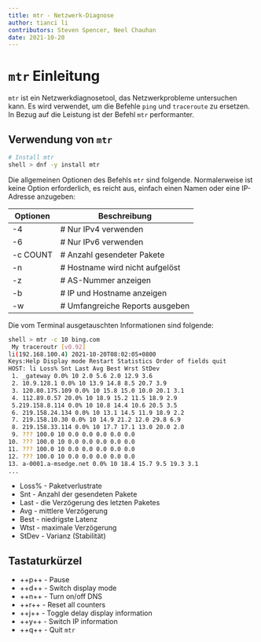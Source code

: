 ```yaml
---
title: mtr - Netzwerk-Diagnose
author: tianci li
contributors: Steven Spencer, Neel Chauhan
date: 2021-10-20
---
```


# `mtr` Einleitung

`mtr` ist ein Netzwerkdiagnosetool, das Netzwerkprobleme untersuchen kann. Es wird verwendet, um die Befehle `ping` und `traceroute` zu ersetzen. In Bezug auf die Leistung ist der Befehl `mtr` performanter.

## Verwendung von `mtr`

```bash
# Install mtr
shell > dnf -y install mtr
```

Die allgemeinen Optionen des Befehls `mtr` sind folgende. Normalerweise ist keine Option erforderlich, es reicht aus, einfach einen Namen oder eine IP-Adresse anzugeben:

| Optionen | Beschreibung                     |
| -------- | -------------------------------- |
| -4       | # Nur IPv4 verwenden            |
| -6       | # Nur IPv6 verwenden            |
| -c COUNT | # Anzahl gesendeter Pakete      |
| -n       | # Hostname wird nicht aufgelöst |
| -z       | # AS-Nummer anzeigen            |
| -b       | # IP und Hostname anzeigen      |
| -w       | # Umfangreiche Reports ausgeben |

Die vom Terminal ausgetauschten Informationen sind folgende:

```bash
shell > mtr -c 10 bing.com
 My traceroutr [v0.92]
li(192.168.100.4) 2021-10-20T08:02:05+0800
Keys:Help Display mode Restart Statistics Order of fields quit
HOST: li Loss% Snt Last Avg Best Wrst StDev
 1. _gateway 0.0% 10 2.0 5.6 2.0 12.9 3.6
 2. 10.9.128.1 0.0% 10 13.9 14.8 8.5 20.7 3.9
 3. 120.80.175.109 0.0% 10 15.8 15.0 10.0 20.1 3.1
 4. 112.89.0.57 20.0% 10 18.9 15.2 11.5 18.9 2.9
 5.219.158.8.114 0.0% 10 10.8 14.4 10.6 20.5 3.5
 6. 219.158.24.134 0.0% 10 13.1 14.5 11.9 18.9 2.2
 7. 219.158.10.30 0.0% 10 14.9 21.2 12.0 29.8 6.9
 8. 219.158.33.114 0.0% 10 17.7 17.1 13.0 20.0 2.0
 9. ??? 100.0 10 0.0 0.0 0.0 0.0 0.0
10. ??? 100.0 10 0.0 0.0 0.0 0.0 0.0
11. ??? 100.0 10 0.0 0.0 0.0 0.0 0.0
12. ??? 100.0 10 0.0 0.0 0.0 0.0 0.0
13. a-0001.a-msedge.net 0.0% 10 18.4 15.7 9.5 19.3 3.1
...
```

* Loss% - Paketverlustrate
* Snt - Anzahl der gesendeten Pakete
* Last - die Verzögerung des letzten Paketes
* Avg - mittlere Verzögerung
* Best - niedrigste Latenz
* Wtst - maximale Verzögerung
* StDev - Varianz (Stabilität)

## Tastaturkürzel

* ++p++ - Pause
* ++d++ - Switch display mode
* ++n++ - Turn on/off DNS
* ++r++ - Reset all counters
* ++j++ - Toggle delay display information
* ++y++ - Switch IP information
* ++q++ - Quit `mtr`
